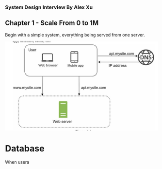 ### System Design Interview By Alex Xu

## Chapter 1 - Scale From 0 to 1M

Begin with a simple system, everything being served from one server.

![one server system](image.png)

# Database
When usera
